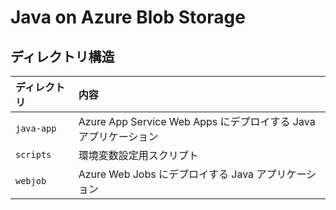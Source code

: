 # Java on Azure Blob Storage

## ディレクトリ構造

| ディレクトリ | 内容 |
| :--- | :--- |
| `java-app` | Azure App Service Web Apps にデプロイする Java アプリケーション |
| `scripts` | 環境変数設定用スクリプト |
| `webjob` | Azure Web Jobs にデプロイする Java アプリケーション |
